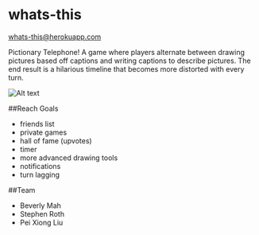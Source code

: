 whats-this
==========

whats-this@herokuapp.com

Pictionary Telephone!
A game where players alternate between drawing pictures based off captions and writing captions to describe pictures. The end result is a hilarious timeline that becomes more distorted with every turn.


![Alt text](http://i.minus.com/i4bJfdVycKfKv.png)

##Reach Goals
* friends list
* private games
* hall of fame (upvotes)
* timer
* more advanced drawing tools
* notifications
* turn lagging

##Team
* Beverly Mah
* Stephen Roth
* Pei Xiong Liu

